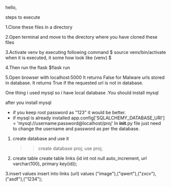 hello,

steps to execute

1.Clone these files in a directory

2.Open terminal and move to the directory where you have cloned these files

3.Activate venv by executing following command 
    $ source venv/bin/activate 
  when it is executed, it some how look like 
    (venv) $

4.Then run the flask 
    $flask run

5.Open browser with 
    localhost:5000 
 It returns False for Malware urls stored in database.
 It returns True if the requested url is not in database.

One thing i used mysql so i have local database .You should install mysql

after you install mysql
* if you keep root password as "123" it would be better.
* if mysql is already installed 
    app.config['SQLALCHEMY_DATABASE_URI'] = 'mysql://username:password@localhost/proj'
  In __init__.py file just need to change the username and password as per the database. 
1. create database and use it
      >>create database proj;
      >>use proj;

2. create table 
      create table links (id int not null auto_increment, url varchar(100),  primary key(id));

3.insert values
      insert into links (url) values ("image"),("qwert"),("zxcv"),("asdf"),("1234");

